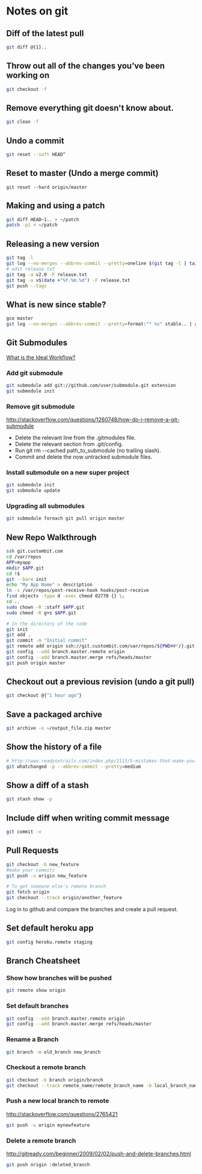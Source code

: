 # Notes on git

## Diff of the latest pull

```bash
git diff @{1}..
```

## Throw out all of the changes you’ve been working on

```bash
git checkout -f
```

## Remove everything git doesn't know about.

```bash
git clean -f
```

## Undo a commit

```bash
git reset --soft HEAD^
```

## Reset to master (Undo a merge commit)

```
git reset --hard origin/master
```

## Making and using a patch

```bash
git diff HEAD~1.. > ~/patch
patch -p1 < ~/patch
```

## Releasing a new version

```bash
git tag -l
git log --no-merges --abbrev-commit --pretty=oneline $(git tag -l | tail -n 1).. > release.txt
# edit release.txt
git tag -a v2.0 -F release.txt
git tag -a v$(date +"%Y.%m.%d") -F release.txt
git push --tags
```

## What is new since stable?

```bash
gco master
git log --no-merges --abbrev-commit --pretty=format:"* %s" stable.. | awk '{gsub(/refs/,"see");print}'
```

## Git Submodules

[What is the Ideal Workflow?](http://blog.endpoint.com/2010/04/git-submodule-workflow.html)

### Add git submodule

```bash
git submodule add git://github.com/user/submodule.git extension
git submodule init
```

### Remove git submodule

http://stackoverflow.com/questions/1260748/how-do-i-remove-a-git-submodule

* Delete the relevant line from the .gitmodules file.
* Delete the relevant section from .git/config.
* Run git rm --cached path_to_submodule (no trailing slash).
* Commit and delete the now untracked submodule files.

### Install submodule on a new super project

```bash
git submodule init
git submodule update
```

### Upgrading all submodules

```bash
git submodule foreach git pull origin master
```

## New Repo Walkthrough

```bash
ssh git.custombit.com
cd /var/repos
APP=myapp
mkdir $APP.git
cd !$
git --bare init
echo "My App Name" > description
ln -s /var/repos/post-receive-hook hooks/post-receive
find objects -type d -exec chmod 02770 {} \;
cd ..
sudo chown -R :staff $APP.git
sudo chmod -R g+s $APP.git

# In the directory of the code
git init
git add .
git commit -m "Initial commit"
git remote add origin ssh://git.custombit.com/var/repos/${PWD##*/}.git
git config --add branch.master.remote origin
git config --add branch.master.merge refs/heads/master
git push origin master
```

## Checkout out a previous revision (undo a git pull)

```bash
git checkout @{"1 hour ago"}
```

## Save a packaged archive

```bash
git archive -o ~/output_file.zip master
```

## Show the history of a file

```bash
# http://www.readysetrails.com/index.php/2111/5-mistakes-that-make-you-look-like-a-rails-n00b/
git whatchanged -p --abbrev-commit --pretty=medium
```

## Show a diff of a stash

```bash
git stash show -p
```

## Include diff when writing commit message

```bash
git commit -v
```

## Pull Requests

```bash
git checkout -b new_feature
#make your commits
git push -u origin new_feature

# To get someone else's remote branch
git fetch origin
git checkout --track origin/another_feature
```

Log in to github and compare the branches and create a pull request.

## Set default heroku app

```bash
git config heroku.remote staging
```

## Branch Cheatsheet

### Show how branches will be pushed

```bash
git remote show origin
```

### Set default branches

```bash
git config --add branch.master.remote origin
git config --add branch.master.merge refs/heads/master
```

### Rename a Branch

```bash
git branch -m old_branch new_branch
```

### Checkout a remote branch

```bash
git checkout -b branch origin/branch
git checkout --track remote_name/remote_branch_name -b local_branch_name
```

### Push a new local branch to remote

http://stackoverflow.com/questions/2765421

```bash
git push -u origin mynewfeature
```

### Delete a remote branch

http://gitready.com/beginner/2009/02/02/push-and-delete-branches.html

```bash
git push origin :deleted_branch
```
